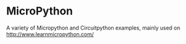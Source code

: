 # MicroPython
A variety of Micropython and Circuitpython examples, mainly used on http://www.learnmicropython.com/
